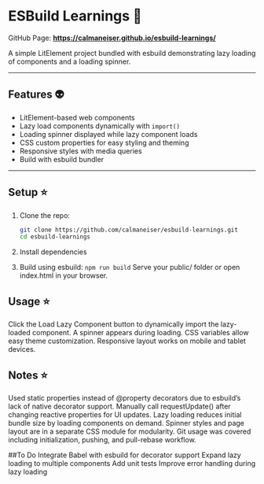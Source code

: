 # ESBuild Learnings 🚀
GitHub Page: **https://calmaneiser.github.io/esbuild-learnings/**

A simple LitElement project bundled with esbuild demonstrating lazy loading of components and a loading spinner.

---

## Features 👽

- LitElement-based web components
- Lazy load components dynamically with `import()`
- Loading spinner displayed while lazy component loads
- CSS custom properties for easy styling and theming
- Responsive styles with media queries
- Build with esbuild bundler

---

## Setup ⭐

1. Clone the repo:

   ```bash
   git clone https://github.com/calmaneiser/esbuild-learnings.git
   cd esbuild-learnings
2. Install dependencies
3. Build using esbuild: `npm run build` 
   Serve your public/ folder or open index.html in your browser.

## Usage ⭐
Click the Load Lazy Component button to dynamically import the lazy-loaded component.
A spinner appears during loading.
CSS variables allow easy theme customization.
Responsive layout works on mobile and tablet devices.
 
## Notes ⭐
Used static properties instead of @property decorators due to esbuild’s lack of native decorator support.
Manually call requestUpdate() after changing reactive properties for UI updates.
Lazy loading reduces initial bundle size by loading components on demand.
Spinner styles and page layout are in a separate CSS module for modularity.
Git usage was covered including initialization, pushing, and pull-rebase workflow.

##To Do
Integrate Babel with esbuild for decorator support
Expand lazy loading to multiple components
Add unit tests
Improve error handling during lazy loading
